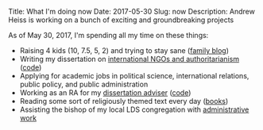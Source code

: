 Title: What I'm doing now
Date: 2017-05-30
Slug: now
Description: Andrew Heiss is working on a bunch of exciting and groundbreaking projects

As of May 30, 2017, I'm spending all my time on these things:

* Raising 4 kids (10, 7.5, 5, 2) and trying to stay sane ([family blog](http://www.heissatopia.com/))
* Writing my dissertation on [international NGOs and authoritarianism](https://www.ingorestrictions.org) ([code](https://github.com/andrewheiss/Dissertation))
* Applying for academic jobs in political science, international relations, public policy, and public administration
* Working as an RA for my [dissertation adviser](https://sanford.duke.edu/people/faculty/kelley-judith) ([code](https://github.com/andrewheiss/jk_misc))
* Reading some sort of religiously themed text every day ([books](https://www.goodreads.com/review/list/2733632-andrew-heiss?shelf=religious))
* Assisting the bishop of my local LDS congregation with [administrative work](http://tech.lds.org/wiki/Executive_secretary#Ward_executive_secretary)
